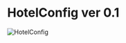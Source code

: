 # HotelConfig ver 0.1

![HotelConfig](https://github.com/va-chekaev/HotelConfig/blob/main/readme/main-icon.ico)

